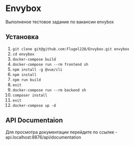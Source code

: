 # Envybox

Выполненое тестовое задание по вакансии envybox

## Установка

1. ```git clone git@github.com:Flugel228/Envybox.git envybox```
2. ```cd envybox```
3. ```docker-compose build```
4. ```docker-compose run --rm frontend sh```
5. ```npm install -g @vue/cli```
6. ```npm install```
7. ```npm run build```
8. ```exit```
9. ```docker-compose run --rm backend sh```
10. ```composer install```
11. ```exit```
12. ```docker-compose up -d```

## API Documentaion

Для просмотра документации перейдите по ссылке - api.localhost:8876/api/documentation
